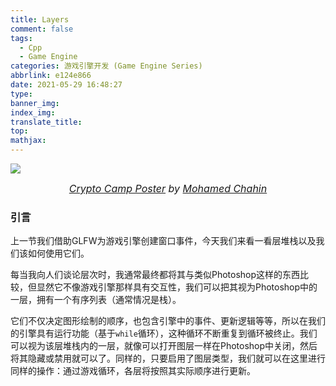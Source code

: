 ```yaml
---
title: Layers
comment: false
tags:
  - Cpp
  - Game Engine
categories: 游戏引擎开发 (Game Engine Series)
abbrlink: e124e866
date: 2021-05-29 16:48:27
type:
banner_img:
index_img:
translate_title:
top:
mathjax:
---
```


![](https://cdn.jsdelivr.net/gh/Yousazoe/picgo-repo/img/c315cb71884743.5bd475c09da1a.jpg)

<div align=center>
  <font size="3">
    <i>
      <a href="https://www.behance.net/gallery/71884743/Crypto-Camp-Poster">Crypto Camp Poster</a> by 
      <a href="https://www.behance.net/MChahin">Mohamed Chahin</a>
    </i>
  </font>
</div>

### 引言

上一节我们借助GLFW为游戏引擎创建窗口事件，今天我们来看一看层堆栈以及我们该如何使用它们。


<!--more-->



每当我向人们谈论层次时，我通常最终都将其与类似Photoshop这样的东西比较，但显然它不像游戏引擎那样具有交互性，我们可以把其视为Photoshop中的一层，拥有一个有序列表（通常情况是栈）。

它们不仅决定图形绘制的顺序，也包含引擎中的事件、更新逻辑等等，所以在我们的引擎具有运行功能（基于`while`循环），这种循环不断重复到循环被终止。我们可以视为该层堆栈内的一层，就像可以打开图层一样在Photoshop中关闭，然后将其隐藏或禁用就可以了。同样的，只要启用了图层类型，我们就可以在这里进行同样的操作：通过游戏循环，各层将按照其实际顺序进行更新。
